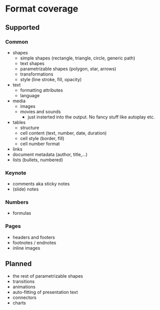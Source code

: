 # Format coverage

## Supported

### Common

* shapes
  * simple shapes (rectangle, triangle, circle, generic path)
  * text shapes
  * parametrizable shapes (polygon, star, arrows)
  * transformations
  * style (line stroke, fill, opacity)
* text
  * formatting attributes
  * language
* media
  * images
  * movies and sounds
    * just insterted into the output. No fancy stuff like autoplay etc.
* tables
  * structure
  * cell content (text, number, date, duration)
  * cell style (border, fill)
  * cell number format
* links
* document metadata (author, title,...)
* lists (bullets, numbered)

### Keynote

* comments aka sticky notes
* (slide) notes

### Numbers

* formulas

### Pages

* headers and footers
* footnotes / endnotes
* inline images

## Planned

* the rest of parametrizable shapes
* transitions
* animations
* auto-fitting of presentation text
* connectors
* charts
